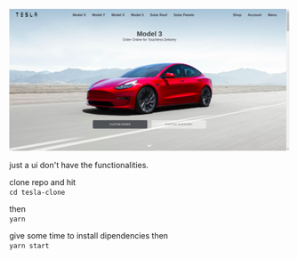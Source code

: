 ![](public/app.png)

just a ui don't have the functionalities.

clone repo and hit  
`cd tesla-clone`

then  
`yarn`

give some time to install dipendencies then  
`yarn start`

